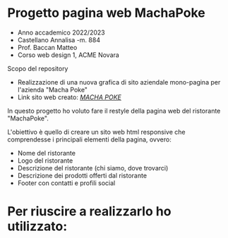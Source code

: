 # Progetto pagina web MachaPoke

* Anno accademico 2022/2023
* Castellano Annalisa -m. 884
* Prof. Baccan Matteo
* Corso web design 1, ACME Novara


Scopo del repository

* Realizzazione di una nuova grafica di sito aziendale mono-pagina per l'azienda "Macha Poke"
* Link sito web creato: _[MACHA POKE](https://macha-poke.netlify.app)_


In questo progetto ho voluto fare il restyle della pagina web del ristorante "MachaPoke".

L'obiettivo è quello di creare un sito web html responsive che comprendesse i principali elementi della pagina, ovvero:


* Nome del ristorante
* Logo del ristorante
* Descrizione del ristorante (chi siamo, dove trovarci)
* Descrizione dei prodotti offerti dal ristorante
* Footer con contatti e profili social 


# Per riuscire a realizzarlo ho utilizzato:
